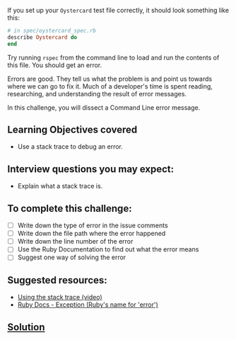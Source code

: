 If you set up your `Oystercard` test file correctly, it should look something like this:

```ruby
# in spec/oystercard_spec.rb
describe Oystercard do
end
```
Try running `rspec` from the command line to load and run the contents of this file. You should get an error.

Errors are good. They tell us what the problem is and point us towards where we can go to fix it. Much of a developer's time is spent reading, researching, and understanding the result of error messages.

In this challenge, you will dissect a Command Line error message.

## Learning Objectives covered
- Use a stack trace to debug an error.

## Interview questions you may expect:
- Explain what a stack trace is.

## To complete this challenge:
- [ ] Write down the type of error in the issue comments
- [ ] Write down the file path where the error happened
- [ ] Write down the line number of the error
- [ ] Use the Ruby Documentation to find out what the error means
- [ ] Suggest one way of solving the error

## Suggested resources:
- [Using the stack trace (video)](https://www.youtube.com/watch?v=TF_-tfOc9Pw)
- [Ruby Docs - Exception (Ruby's name for 'error')](http://ruby-doc.org/core-2.2.0/Exception.html)

## [Solution](solutions/03_debugging.md)
